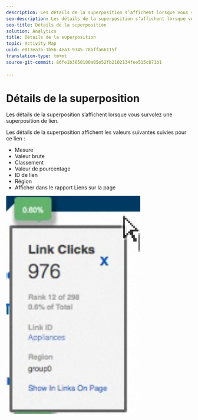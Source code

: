 ```yaml
---
description: Les détails de la superposition s’affichent lorsque vous survolez une superposition de lien.
seo-description: Les détails de la superposition s’affichent lorsque vous survolez une superposition de lien.
seo-title: Détails de la superposition
solution: Analytics
title: Détails de la superposition
topic: Activity Map
uuid: e813ea7b-1b56-4ea3-9345-78bffa66115f
translation-type: tm+mt
source-git-commit: 86fe1b3650100a05e52fb2102134fee515c871b1

---
```



# Détails de la superposition

Les détails de la superposition s’affichent lorsque vous survolez une superposition de lien.

Les détails de la superposition affichent les valeurs suivantes suivies pour ce lien :

* Mesure
* Valeur brute
* Classement
* Valeur de pourcentage
* ID de lien
* Région
* Afficher dans le rapport Liens sur la page

![](assets/overlay_details.png)

